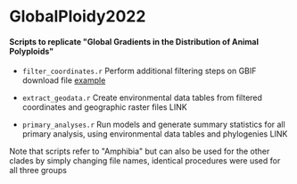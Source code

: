 # GlobalPloidy2022

#### Scripts to replicate "Global Gradients in the Distribution of Animal Polyploids"

- `filter_coordinates.r` Perform additional filtering steps on GBIF download file [example](https://doi.org/10.15468/dl.2jxpma)

- `extract_geodata.r` Create environmental data tables from filtered coordinates and geographic raster files LINK

- `primary_analyses.r` Run models and generate summary statistics for all primary analysis, using environmental data tables and phylogenies LINK

Note that scripts refer to "Amphibia" but can also be used for the other clades by simply changing file names, identical procedures were used for all three groups
